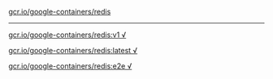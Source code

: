 [gcr.io/google-containers/redis](https://hub.docker.com/r/anjia0532/redis/tags/) 

----
[gcr.io/google-containers/redis:v1 √](https://hub.docker.com/r/anjia0532/google-containers.redis/tags/)

[gcr.io/google-containers/redis:latest √](https://hub.docker.com/r/anjia0532/google-containers.redis/tags/)

[gcr.io/google-containers/redis:e2e √](https://hub.docker.com/r/anjia0532/google-containers.redis/tags/)

